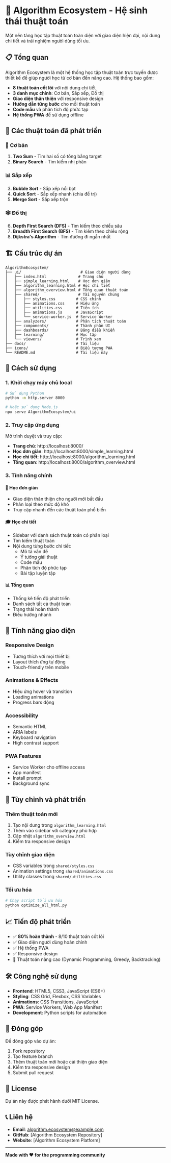 # 🚀 Algorithm Ecosystem - Hệ sinh thái thuật toán

Một nền tảng học tập thuật toán toàn diện với giao diện hiện đại, nội dung chi tiết và trải nghiệm người dùng tối ưu.

## 📋 Tổng quan

Algorithm Ecosystem là một hệ thống học tập thuật toán trực tuyến được thiết kế để giúp người học từ cơ bản đến nâng cao. Hệ thống bao gồm:

- **8 thuật toán cốt lõi** với nội dung chi tiết
- **3 danh mục chính**: Cơ bản, Sắp xếp, Đồ thị
- **Giao diện thân thiện** với responsive design
- **Hướng dẫn từng bước** cho mỗi thuật toán
- **Code mẫu** và phân tích độ phức tạp
- **Hệ thống PWA** để sử dụng offline

## 🎯 Các thuật toán đã phát triển

### 🔰 Cơ bản
1. **Two Sum** - Tìm hai số có tổng bằng target
2. **Binary Search** - Tìm kiếm nhị phân

### 📊 Sắp xếp
3. **Bubble Sort** - Sắp xếp nổi bọt
4. **Quick Sort** - Sắp xếp nhanh (chia để trị)
5. **Merge Sort** - Sắp xếp trộn

### 🕸️ Đồ thị
6. **Depth First Search (DFS)** - Tìm kiếm theo chiều sâu
7. **Breadth First Search (BFS)** - Tìm kiếm theo chiều rộng
8. **Dijkstra's Algorithm** - Tìm đường đi ngắn nhất

## 🏗️ Cấu trúc dự án

```
AlgorithmEcosystem/
├── ui/                          # Giao diện người dùng
│   ├── index.html              # Trang chủ
│   ├── simple_learning.html    # Học đơn giản
│   ├── algorithm_learning.html # Học chi tiết
│   ├── algorithm_overview.html # Tổng quan thuật toán
│   ├── shared/                 # Tài nguyên chung
│   │   ├── styles.css         # CSS chính
│   │   ├── animations.css     # Hiệu ứng
│   │   ├── utilities.css      # Tiện ích
│   │   ├── animations.js      # JavaScript
│   │   └── service-worker.js  # Service Worker
│   ├── analyzers/             # Phân tích thuật toán
│   ├── components/            # Thành phần UI
│   ├── dashboards/            # Bảng điều khiển
│   ├── learning/              # Học tập
│   └── viewers/               # Trình xem
├── docs/                      # Tài liệu
├── icons/                     # Biểu tượng PWA
└── README.md                  # Tài liệu này
```

## 🚀 Cách sử dụng

### 1. Khởi chạy máy chủ local
```bash
# Sử dụng Python
python -m http.server 8000

# Hoặc sử dụng Node.js
npx serve AlgorithmEcosystem/ui
```

### 2. Truy cập ứng dụng
Mở trình duyệt và truy cập:
- **Trang chủ**: http://localhost:8000/
- **Học đơn giản**: http://localhost:8000/simple_learning.html
- **Học chi tiết**: http://localhost:8000/algorithm_learning.html
- **Tổng quan**: http://localhost:8000/algorithm_overview.html

### 3. Tính năng chính

#### 📖 Học đơn giản
- Giao diện thân thiện cho người mới bắt đầu
- Phân loại theo mức độ khó
- Truy cập nhanh đến các thuật toán phổ biến

#### 🎓 Học chi tiết
- Sidebar với danh sách thuật toán có phân loại
- Tìm kiếm thuật toán
- Nội dung từng bước chi tiết:
  - Mô tả vấn đề
  - Ý tưởng giải thuật
  - Code mẫu
  - Phân tích độ phức tạp
  - Bài tập luyện tập

#### 📊 Tổng quan
- Thống kê tiến độ phát triển
- Danh sách tất cả thuật toán
- Trạng thái hoàn thành
- Điều hướng nhanh

## 🎨 Tính năng giao diện

### Responsive Design
- Tương thích với mọi thiết bị
- Layout thích ứng tự động
- Touch-friendly trên mobile

### Animations & Effects
- Hiệu ứng hover và transition
- Loading animations
- Progress bars động

### Accessibility
- Semantic HTML
- ARIA labels
- Keyboard navigation
- High contrast support

### PWA Features
- Service Worker cho offline access
- App manifest
- Install prompt
- Background sync

## 🔧 Tùy chỉnh và phát triển

### Thêm thuật toán mới
1. Tạo nội dung trong `algorithm_learning.html`
2. Thêm vào sidebar với category phù hợp
3. Cập nhật `algorithm_overview.html`
4. Kiểm tra responsive design

### Tùy chỉnh giao diện
- CSS variables trong `shared/styles.css`
- Animation settings trong `shared/animations.css`
- Utility classes trong `shared/utilities.css`

### Tối ưu hóa
```bash
# Chạy script tối ưu hóa
python optimize_all_html.py
```

## 📈 Tiến độ phát triển

- ✅ **80% hoàn thành** - 8/10 thuật toán cốt lõi
- ✅ Giao diện người dùng hoàn chỉnh
- ✅ Hệ thống PWA
- ✅ Responsive design
- 🚧 Thuật toán nâng cao (Dynamic Programming, Greedy, Backtracking)

## 🛠️ Công nghệ sử dụng

- **Frontend**: HTML5, CSS3, JavaScript (ES6+)
- **Styling**: CSS Grid, Flexbox, CSS Variables
- **Animations**: CSS Transitions, JavaScript
- **PWA**: Service Workers, Web App Manifest
- **Development**: Python scripts for automation

## 🤝 Đóng góp

Để đóng góp vào dự án:

1. Fork repository
2. Tạo feature branch
3. Thêm thuật toán mới hoặc cải thiện giao diện
4. Kiểm tra responsive design
5. Submit pull request

## 📝 License

Dự án này được phát hành dưới MIT License.

## 📞 Liên hệ

- **Email**: algorithm.ecosystem@example.com
- **GitHub**: [Algorithm Ecosystem Repository]
- **Website**: [Algorithm Ecosystem Platform]

---

**Made with ❤️ for the programming community** 